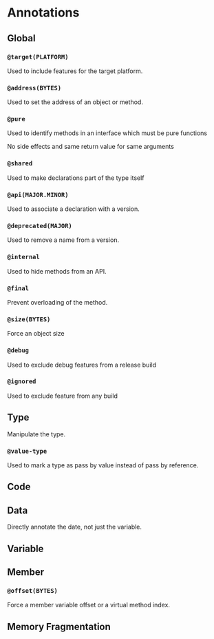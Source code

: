 # Annotations

## Global

### `@target(PLATFORM)`

Used to include features for the target platform.

### `@address(BYTES)`

Used to set the address of an object or method.

### `@pure`

Used to identify methods in an interface which must be pure functions

No side effects and same return value for same arguments

### `@shared`

Used to make declarations part of the type itself

### `@api(MAJOR.MINOR)`

Used to associate a declaration with a version.

### `@deprecated(MAJOR)`

Used to remove a name from a version.

### `@internal`

Used to hide methods from an API.

### `@final`

Prevent overloading of the method.

### `@size(BYTES)`

Force an object size

### `@debug`

Used to exclude debug features from a release build

### `@ignored`

Used to exclude feature from any build

## Type

Manipulate the type.

### `@value-type`

Used to mark a type as pass by value instead of pass by reference.

## Code

## Data

Directly annotate the date, not just the variable.

## Variable

## Member

### `@offset(BYTES)`

Force a member variable offset or a virtual method index.

## Memory Fragmentation
